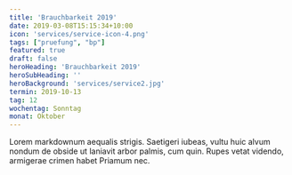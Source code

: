 ```yaml
---
title: 'Brauchbarkeit 2019'
date: 2019-03-08T15:15:34+10:00
icon: 'services/service-icon-4.png'
tags: ["pruefung", "bp"]
featured: true
draft: false
heroHeading: 'Brauchbarkeit 2019'
heroSubHeading: ''
heroBackground: 'services/service2.jpg'
termin: 2019-10-13
tag: 12
wochentag: Sonntag
monat: Oktober
---
```


Lorem markdownum aequalis strigis. Saetigeri iubeas, vultu huic alvum nondum
de obside ut laniavit arbor palmis, cum quin. Rupes vetat videndo, armigerae
crimen habet Priamum nec.

